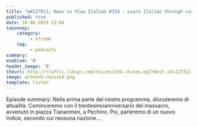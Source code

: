 ```yaml
---
title: "&#127911; News in Slow Italian #334 - Learn Italian through current events"
published: true
date: 16-06-2019 12:04
taxonomy:
    category:
         - stream
    tag:
         - podcasts
summary:
enabled: '0'
header_image: '0'
theurl: http://traffic.libsyn.com/nsi/nsi334-itunes.mp3?dest-id=127311
image: artwork-resized.png
template: listen
---
```

 
Episode summary: Nella prima parte del nostro programma, discuteremo di attualità. Cominceremo con il trentesimoanniversario del massacro, avvenuto in piazza Tiananmen, a Pechino. Poi, parleremo di un nuovo indice, secondo cui nessuna nazione…
